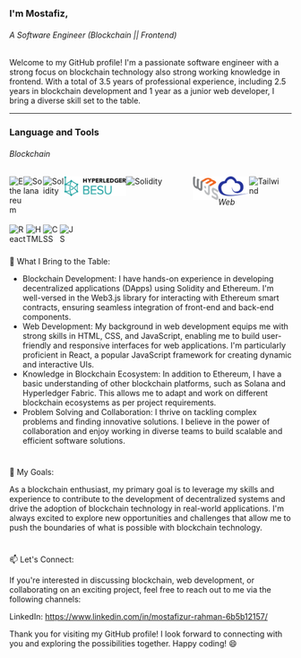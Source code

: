 ### I'm Mostafiz,
###### A Software Engineer (Blockchain || Frontend)

Welcome to my GitHub profile! I'm a passionate software engineer with a strong focus on blockchain technology also strong working knowledge in frontend. With a total of 3.5 years of professional experience, including 2.5 years in blockchain development and 1 year as a junior web developer, I bring a diverse skill set to the table.

---
### Language and Tools

###### Blockchain
<div>
 <img align="left" alt="Ethereum" width="25px" src="https://cryptologos.cc/logos/versions/ethereum-eth-logo-diamond-purple.svg" style="max-width: 100%;">
 <img align="left" alt="Solana" width="35px" height="40px" src="https://cryptologos.cc/logos/solana-sol-logo.svg" style="max-width: 100%;">
 <img align="left" alt="Solidity" width="38px" src="https://i.ibb.co/hMrSGTL/solidity.png" style="max-width: 100%;">
 <img align="left" alt="Solidity" width="110px" src="https://github.com/topu0075/topu0075/blob/main/dlf.pt-thx-logo-png-5639804.png" style="max-width: 100%;">
 <img align="left" alt="Solidity" width="120px" src="https://www.hyperledger.org/wp-content/uploads/2018/10/Hyperledger-Fabric.png" style="max-width: 100%;">
 <img align="left" alt="React" width="45px" src="https://github.com/topu0075/topu0075/blob/main/web3js-seeklogo.com.svg" style="max-width: 100%;">
 <img align="left" alt="React" width="55px" src="https://github.com/topu0075/topu0075/blob/main/ethers-seeklogo.com.svg" style="max-width: 100%;">
 <img align="left" alt="Tailwind" width="55px" src="https://i.ibb.co/hdHgfkg/tailwind.png" style="max-width: 100%;">
 <br/>
</div>

 
 ###### Web
 
 <div>
  <img align="left" alt="React" width="30px" src="https://cdn.jsdelivr.net/gh/devicons/devicon/icons/react/react-original.svg" style="max-width: 100%;">
  <img align="left" alt="HTML" width="30px" src="https://cdn.jsdelivr.net/gh/devicons/devicon/icons/html5/html5-plain.svg" style="max-width: 100%;">
  <img align="left" alt="CSS" width="30px" src="https://cdn.jsdelivr.net/gh/devicons/devicon/icons/css3/css3-plain.svg" style="max-width: 100%;">
  <img align="left" alt="JS" width="30px" src="https://cdn.jsdelivr.net/gh/devicons/devicon/icons/javascript/javascript-original.svg" style="max-width: 100%;">    
  <br/>   
</div>


 #
 
<!--
 
💻 Expertise:
 - Blockchain Platforms: Ethereum, Hyperledger Besu, Bitcore, Solana, Hyperledger Fabric
 - Blockchain (Smart Contract): Solidity
 - Blockchain Tools: Web.j, Ether.js, Web3.js, 
 - Web Development: HTML, CSS, JavaScript, React
--> 
 
🌟 What I Bring to the Table:
  - Blockchain Development: I have hands-on experience in developing decentralized applications (DApps) using Solidity and Ethereum. I'm well-versed in the Web3.js library for interacting with    Ethereum smart contracts, ensuring seamless integration of front-end and back-end components.
  - Web Development: My background in web development equips me with strong skills in HTML, CSS, and JavaScript, enabling me to build user-friendly and responsive interfaces for web applications. I'm particularly proficient in React, a popular JavaScript framework for creating dynamic and interactive UIs.
  - Knowledge in Blockchain Ecosystem: In addition to Ethereum, I have a basic understanding of other blockchain platforms, such as Solana and Hyperledger Fabric. This allows me to adapt and work on different blockchain ecosystems as per project requirements.
  - Problem Solving and Collaboration: I thrive on tackling complex problems and finding innovative solutions. I believe in the power of collaboration and enjoy working in diverse teams to build scalable and efficient software solutions.

#
🚀 My Goals:

As a blockchain enthusiast, my primary goal is to leverage my skills and experience to contribute to the development of decentralized systems and drive the adoption of blockchain technology in real-world applications. I'm always excited to explore new opportunities and challenges that allow me to push the boundaries of what is possible with blockchain technology.

#
📫 Let's Connect:

If you're interested in discussing blockchain, web development, or collaborating on an exciting project, feel free to reach out to me via the following channels:

LinkedIn: https://www.linkedin.com/in/mostafizur-rahman-6b5b12157/

Thank you for visiting my GitHub profile! I look forward to connecting with you and exploring the possibilities together. Happy coding! 😄
